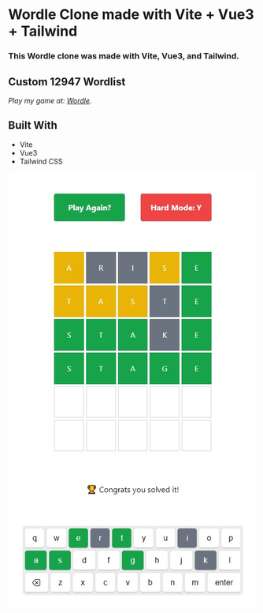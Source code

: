 # Wordle Clone made with Vite + Vue3 + Tailwind
### This Wordle clone was made with Vite, Vue3, and Tailwind.

## **Custom 12947 Wordlist**

*Play my game at: [Wordle](https://jaimegonzalezjr.com/games/wordle).*


## **Built With**
* Vite
* Vue3
* Tailwind CSS

![Screenshot](https://github.com/lnsflive/WordleClone/blob/master/public/img/ss1.jpg)